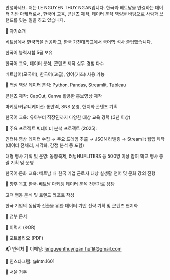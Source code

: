 안녕하세요.
저는 LE NGUYEN THUY NGAN입니다.
한국과 베트남을 연결하는 데이터 기반 마케터로서, 한국어 교육, 콘텐츠 제작, 데이터 분석 역량을 바탕으로 사람과 브랜드를 잇는 일을 하고 있습니다.

📌 자기소개

베트남에서 한국학을 전공하고, 한국 가천대학교에서 국어학 석사 졸업했습니다.

한국어 능력시험 5급 보유

한국어 교육, 데이터 분석, 콘텐츠 제작 실무 경험 다수

베트남어(모국어), 한국어(고급), 영어(기초) 사용 가능

🧩 핵심 역량
데이터 분석: Python, Pandas, Streamlit, Tableau

콘텐츠 제작: CapCut, Canva 활용한 홍보영상 제작

마케팅/커뮤니케이션: 통번역, SNS 운영, 현지화 콘텐츠 기획

한국어 교육: 유아부터 직장인까지 다양한 대상 교육 경력 (3년 이상)

💼 주요 프로젝트
빅데이터 분석 프로젝트 (2025):

인터뷰 영상 데이터 수집 → 주요 프레임 추출 → JSON 라벨링 → Streamlit 웹앱 제작
(데이터 전처리, 시각화, 감정 분석 등 포함)

대형 행사 기획 및 운영:
동방축제, 러닝HUFLITERS 등 500명 이상 참여 학교 행사 총괄 기획 및 운영

한국어·문화 교육:
베트남 내 한국 기업 근로자 대상 실생활 언어 및 문화 강의 진행

🎯 향후 목표
한국-베트남 마케팅 데이터 분석 전문가로 성장

고객 행동 분석 및 트렌드 리포트 작성

한국 기업의 동남아 진출을 위한 데이터 기반 전략 기획 및 콘텐츠 현지화

📎 첨부 문서

📄 이력서 (KOR)

📘 포트폴리오 (PDF)

📬 연락처
📧 이메일: lenguyenthuyngan.huflit@gmail.com

📱 인스타그램: @lntn.1601

📍 서울 거주
